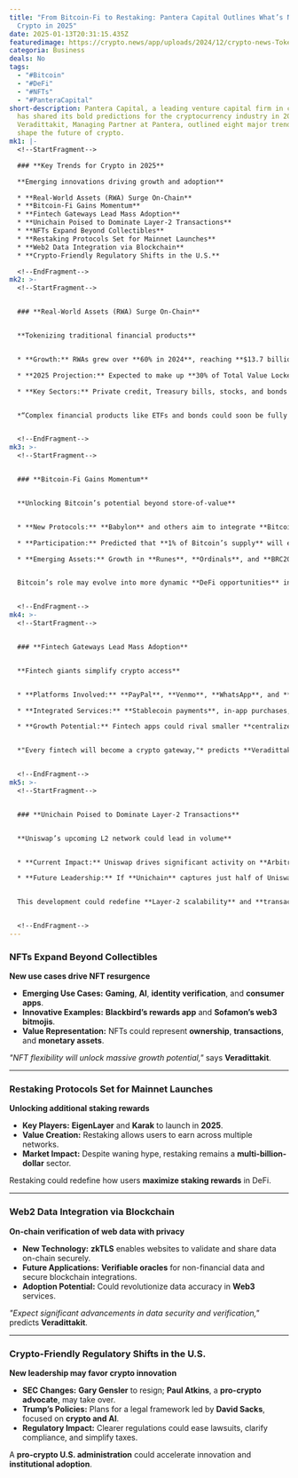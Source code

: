 ```yaml
---
title: "From Bitcoin-Fi to Restaking: Pantera Capital Outlines What’s Next for
  Crypto in 2025"
date: 2025-01-13T20:31:15.435Z
featuredimage: https://crypto.news/app/uploads/2024/12/crypto-news-Tokenization-is-the-inevitable-future-of-real-estate-option04-1380x820.webp
categoria: Business
deals: No
tags:
  - "#Bitcoin"
  - "#DeFi"
  - "#NFTs"
  - "#PanteraCapital"
short-description: Pantera Capital, a leading venture capital firm in crypto,
  has shared its bold predictions for the cryptocurrency industry in 2025. Paul
  Veradittakit, Managing Partner at Pantera, outlined eight major trends set to
  shape the future of crypto.
mk1: |-
  <!--StartFragment-->

  ### **Key Trends for Crypto in 2025**

  **Emerging innovations driving growth and adoption**

  * **Real-World Assets (RWA) Surge On-Chain**
  * **Bitcoin-Fi Gains Momentum**
  * **Fintech Gateways Lead Mass Adoption**
  * **Unichain Poised to Dominate Layer-2 Transactions**
  * **NFTs Expand Beyond Collectibles**
  * **Restaking Protocols Set for Mainnet Launches**
  * **Web2 Data Integration via Blockchain**
  * **Crypto-Friendly Regulatory Shifts in the U.S.**

  <!--EndFragment-->
mk2: >-
  <!--StartFragment-->


  ### **Real-World Assets (RWA) Surge On-Chain**


  **Tokenizing traditional financial products**


  * **Growth:** RWAs grew over **60% in 2024**, reaching **$13.7 billion**.

  * **2025 Projection:** Expected to make up **30% of Total Value Locked (TVL)** on-chain.

  * **Key Sectors:** Private credit, Treasury bills, stocks, and bonds entering DeFi.


  *“Complex financial products like ETFs and bonds could soon be fully on-chain,”* notes **Paul Veradittakit**.


  <!--EndFragment-->
mk3: >-
  <!--StartFragment-->


  ### **Bitcoin-Fi Gains Momentum**


  **Unlocking Bitcoin’s potential beyond store-of-value**


  * **New Protocols:** **Babylon** and others aim to integrate **Bitcoin-native finance** without bridging.

  * **Participation:** Predicted that **1% of Bitcoin’s supply** will engage in Bitcoin-Fi.

  * **Emerging Assets:** Growth in **Runes**, **Ordinals**, and **BRC20 tokens**.


  Bitcoin’s role may evolve into more dynamic **DeFi opportunities** in 2025.


  <!--EndFragment-->
mk4: >-
  <!--StartFragment-->


  ### **Fintech Gateways Lead Mass Adoption**


  **Fintech giants simplify crypto access**


  * **Platforms Involved:** **PayPal**, **Venmo**, **WhatsApp**, and **TON**.

  * **Integrated Services:** **Stablecoin payments**, in-app purchases, and crypto transfers.

  * **Growth Potential:** Fintech apps could rival smaller **centralized exchanges**.


  *"Every fintech will become a crypto gateway,"* predicts **Veradittakit**.


  <!--EndFragment-->
mk5: >-
  <!--StartFragment-->


  ### **Unichain Poised to Dominate Layer-2 Transactions**


  **Uniswap’s upcoming L2 network could lead in volume**


  * **Current Impact:** Uniswap drives significant activity on **Arbitrum** and **Base**.

  * **Future Leadership:** If **Unichain** captures just half of Uniswap’s current volume, it could **outpace other L2s**.


  This development could redefine **Layer-2 scalability** and **transaction efficiency**.


  <!--EndFragment-->
---
```

<!--StartFragment-->

### **NFTs Expand Beyond Collectibles**

**New use cases drive NFT resurgence**

* **Emerging Use Cases:** **Gaming**, **AI**, **identity verification**, and **consumer apps**.
* **Innovative Examples:** **Blackbird’s rewards app** and **Sofamon’s web3 bitmojis**.
* **Value Representation:** NFTs could represent **ownership**, **transactions**, and **monetary assets**.

*"NFT flexibility will unlock massive growth potential,"* says **Veradittakit**.

- - -

### **Restaking Protocols Set for Mainnet Launches**

**Unlocking additional staking rewards**

* **Key Players:** **EigenLayer** and **Karak** to launch in **2025**.
* **Value Creation:** Restaking allows users to earn across multiple networks.
* **Market Impact:** Despite waning hype, restaking remains a **multi-billion-dollar** sector.

Restaking could redefine how users **maximize staking rewards** in DeFi.

- - -

### **Web2 Data Integration via Blockchain**

**On-chain verification of web data with privacy**

* **New Technology:** **zkTLS** enables websites to validate and share data on-chain securely.
* **Future Applications:** **Verifiable oracles** for non-financial data and secure blockchain integrations.
* **Adoption Potential:** Could revolutionize data accuracy in **Web3** services.

*"Expect significant advancements in data security and verification,"* predicts **Veradittakit**.

- - -

### **Crypto-Friendly Regulatory Shifts in the U.S.**

**New leadership may favor crypto innovation**

* **SEC Changes:** **Gary Gensler** to resign; **Paul Atkins**, a **pro-crypto advocate**, may take over.
* **Trump’s Policies:** Plans for a legal framework led by **David Sacks**, focused on **crypto and AI**.
* **Regulatory Impact:** Clearer regulations could ease lawsuits, clarify compliance, and simplify taxes.

A **pro-crypto U.S. administration** could accelerate innovation and **institutional adoption**.

<!--EndFragment-->
